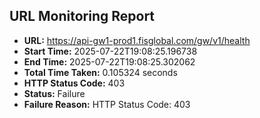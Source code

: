 ## URL Monitoring Report

- **URL:** https://api-gw1-prod1.fisglobal.com/gw/v1/health
- **Start Time:** 2025-07-22T19:08:25.196738
- **End Time:** 2025-07-22T19:08:25.302062
- **Total Time Taken:** 0.105324 seconds
- **HTTP Status Code:** 403
- **Status:** Failure
- **Failure Reason:** HTTP Status Code: 403
